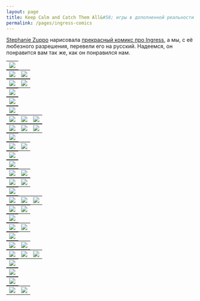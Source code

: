 ```yaml
---
layout: page
title: Keep Calm and Catch Them All&#58; игры в дополненной реальности до Pokémon Go
permalink: /pages/ingress-comics
---
```


[Stephanie Zuppo](http://www.twitter.com/stephaniezuppo) нарисовала [прекрасный комикс про Ingress](https://thenib.com/keep-calm-and-catch-them-all), а мы, с её любезного разрешения, перевели его на русский. Надеемся, он понравится вам так же, как он понравился нам.
<br/>

<div style="text-align: center">
<table border="0" cellspacing="0" cellpadding="0" width="100%" style="margin:0 auto">
  <tr>
    <td>
	<img class="fillwidth" src="http://resistance-ru.github.io/img/comic-translation/01.png" border="0">
	</td>
  </tr>
</table>
<table border="0" cellspacing="0" cellpadding="0" style="margin:0 auto">
  <tr>
    <td>
	<img class="fillwidth" src="http://resistance-ru.github.io/img/comic-translation/02.png" border="0">
	</td>
    <td>
	<img class="fillwidth" src="http://resistance-ru.github.io/img/comic-translation/03.png" border="0">
	</td>
  </tr>
</table>
<table border="0" cellspacing="0" cellpadding="0" style="margin:0 auto">
  <tr>
    <td>
	<img class="fillwidth" src="http://resistance-ru.github.io/img/comic-translation/04.png" border="0">
	</td>
    <td>
	<img class="fillwidth" src="http://resistance-ru.github.io/img/comic-translation/05.png" border="0">
	</td>
  </tr>
</table>
<table border="0" cellspacing="0" cellpadding="0" style="margin:0 auto">
  <tr>
    <td>
	<img class="fillwidth" src="http://resistance-ru.github.io/img/comic-translation/06.png" border="0">
	</td>
  </tr>
</table>
<table border="0" cellspacing="0" cellpadding="0" style="margin:0 auto">
  <tr>
    <td>
	<img class="fillwidth" src="http://resistance-ru.github.io/img/comic-translation/07.png" border="0">
	</td>
  </tr>
</table>
<table border="0" cellspacing="0" cellpadding="0" style="margin:0 auto">
  <tr>
    <td>
	<img class="fillwidth" src="http://resistance-ru.github.io/img/comic-translation/08.png" border="0">
	</td>
  </tr>
</table>
<table border="0" cellspacing="0" cellpadding="0" style="margin:0 auto">
  <tr>
    <td>
	<img class="fillwidth" src="http://resistance-ru.github.io/img/comic-translation/09.gif" border="0">
	</td>
    <td>
	<img class="fillwidth" src="http://resistance-ru.github.io/img/comic-translation/10.png" border="0">
	</td>
    <td>
	<img class="fillwidth" src="http://resistance-ru.github.io/img/comic-translation/11.png" border="0">
	</td>
  </tr>
</table>
<table border="0" cellspacing="0" cellpadding="0" style="margin:0 auto">
  <tr>
    <td>
	<img class="fillwidth" src="http://resistance-ru.github.io/img/comic-translation/12.gif" border="0">
	</td>
    <td>
	<img class="fillwidth" src="http://resistance-ru.github.io/img/comic-translation/13.png" border="0">
	</td>
    <td>
	<img class="fillwidth" src="http://resistance-ru.github.io/img/comic-translation/14.gif" border="0">
	</td>
  </tr>
</table>
<table border="0" cellspacing="0" cellpadding="0" style="margin:0 auto">
  <tr>
    <td>
	<img class="fillwidth" src="http://resistance-ru.github.io/img/comic-translation/15.png" border="0">
	</td>
  </tr>
</table>
<table border="0" cellspacing="0" cellpadding="0" style="margin:0 auto">
  <tr>
    <td>
	<img class="fillwidth" src="http://resistance-ru.github.io/img/comic-translation/16.png" border="0">
	</td>
    <td>
	<img class="fillwidth" src="http://resistance-ru.github.io/img/comic-translation/17.png" border="0">
	</td>
  </tr>
</table>
<table border="0" cellspacing="0" cellpadding="0" style="margin:0 auto">
  <tr>
    <td>
	<img class="fillwidth" src="http://resistance-ru.github.io/img/comic-translation/18.png" border="0">
	</td>
  </tr>
</table>
<table border="0" cellspacing="0" cellpadding="0" style="margin:0 auto">
  <tr>
    <td>
	<img class="fillwidth" src="http://resistance-ru.github.io/img/comic-translation/19.png" border="0">
	</td>
  </tr>
</table>
<table border="0" cellspacing="0" cellpadding="0" style="margin:0 auto">
  <tr>
    <td>
	<img class="fillwidth" src="http://resistance-ru.github.io/img/comic-translation/20.png" border="0">
	</td>
    <td>
	<img class="fillwidth" src="http://resistance-ru.github.io/img/comic-translation/21.png" border="0">
	</td>
  </tr>
</table>
<table border="0" cellspacing="0" cellpadding="0" style="margin:0 auto">
  <tr>
    <td>
	<img class="fillwidth" src="http://resistance-ru.github.io/img/comic-translation/22.png" border="0">
	</td>
    <td>
	<img class="fillwidth" src="http://resistance-ru.github.io/img/comic-translation/23.png" border="0">
	</td>
  </tr>
</table>
<table border="0" cellspacing="0" cellpadding="0" style="margin:0 auto">
  <tr>
    <td>
	<img class="fillwidth" src="http://resistance-ru.github.io/img/comic-translation/24.png" border="0">
	</td>
  </tr>
</table>
<table border="0" cellspacing="0" cellpadding="0" style="margin:0 auto">
  <tr>
    <td>
	<img class="fillwidth" src="http://resistance-ru.github.io/img/comic-translation/25.png" border="0">
	</td>
    <td>
	<img class="fillwidth" src="http://resistance-ru.github.io/img/comic-translation/26.png" border="0">
	</td>
    <td>
	<img class="fillwidth" src="http://resistance-ru.github.io/img/comic-translation/27.png" border="0">
	</td>
  </tr>
</table>
<table border="0" cellspacing="0" cellpadding="0" style="margin:0 auto">
  <tr>
    <td>
	<img class="fillwidth" src="http://resistance-ru.github.io/img/comic-translation/28.png" border="0">
	</td>
    <td>
	<img class="fillwidth" src="http://resistance-ru.github.io/img/comic-translation/29.png" border="0">
	</td>
  </tr>
</table>
<table border="0" cellspacing="0" cellpadding="0" style="margin:0 auto">
  <tr>
    <td>
	<img class="fillwidth" src="http://resistance-ru.github.io/img/comic-translation/30.png" border="0">
	</td>
  </tr>
</table>
<table border="0" cellspacing="0" cellpadding="0" style="margin:0 auto">
  <tr>
    <td>
	<img class="fillwidth" src="http://resistance-ru.github.io/img/comic-translation/31.png" border="0">
	</td>
    <td>
	<img class="fillwidth" src="http://resistance-ru.github.io/img/comic-translation/32.png" border="0">
	</td>
  </tr>
</table>
<table border="0" cellspacing="0" cellpadding="0" style="margin:0 auto">
  <tr>
    <td>
	<img class="fillwidth" src="http://resistance-ru.github.io/img/comic-translation/33.png" border="0">
	</td>
  </tr>
</table>
<table border="0" cellspacing="0" cellpadding="0" style="margin:0 auto">
  <tr>
    <td>
	<img class="fillwidth" src="http://resistance-ru.github.io/img/comic-translation/34.png" border="0">
	</td>
    <td>
	<img class="fillwidth" src="http://resistance-ru.github.io/img/comic-translation/35.gif" border="0">
	</td>
  </tr>
</table>
<table border="0" cellspacing="0" cellpadding="0" style="margin:0 auto">
  <tr>
    <td>
	<img class="fillwidth" src="http://resistance-ru.github.io/img/comic-translation/36.png" border="0">
	</td>
    <td>
	<img class="fillwidth" src="http://resistance-ru.github.io/img/comic-translation/37.png" border="0">
	</td>
    <td>
	<img class="fillwidth" src="http://resistance-ru.github.io/img/comic-translation/38.png" border="0">
	</td>
  </tr>
</table>
<table border="0" cellspacing="0" cellpadding="0" style="margin:0 auto">
  <tr>
    <td>
	<img class="fillwidth" src="http://resistance-ru.github.io/img/comic-translation/39.png" border="0">
	</td>
  </tr>
</table>
<table border="0" cellspacing="0" cellpadding="0" style="margin:0 auto">
  <tr>
    <td>
	<img class="fillwidth" src="http://resistance-ru.github.io/img/comic-translation/40.gif" border="0">
	</td>
  </tr>
</table>
<table border="0" cellspacing="0" cellpadding="0" style="margin:0 auto">
  <tr>
    <td>
	<img class="fillwidth" src="http://resistance-ru.github.io/img/comic-translation/41.png" border="0">
	</td>
  </tr>
</table>
<table border="0" cellspacing="0" cellpadding="0" style="margin:0 auto">
  <tr>
    <td>
	<img class="fillwidth" src="http://resistance-ru.github.io/img/comic-translation/42.png" border="0">
	</td>
    <td>
	<img class="fillwidth" src="http://resistance-ru.github.io/img/comic-translation/43.png" border="0">
	</td>
  </tr>
</table>
</div>
